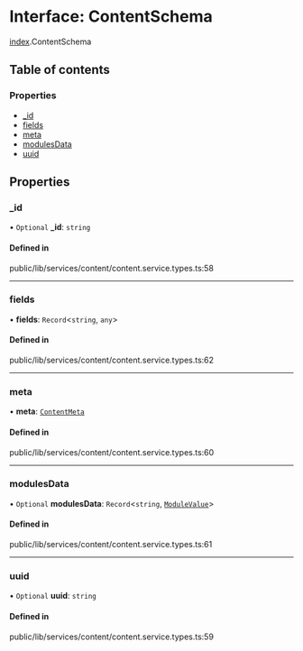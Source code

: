 # Interface: ContentSchema

[index](../wiki/index).ContentSchema

## Table of contents

### Properties

- [\_id](../wiki/index.ContentSchema#_id)
- [fields](../wiki/index.ContentSchema#fields)
- [meta](../wiki/index.ContentSchema#meta)
- [modulesData](../wiki/index.ContentSchema#modulesdata)
- [uuid](../wiki/index.ContentSchema#uuid)

## Properties

### \_id

• `Optional` **\_id**: `string`

#### Defined in

public/lib/services/content/content.service.types.ts:58

___

### fields

• **fields**: `Record`<`string`, `any`\>

#### Defined in

public/lib/services/content/content.service.types.ts:62

___

### meta

• **meta**: [`ContentMeta`](../wiki/index.%3Cinternal%3E.ContentMeta)

#### Defined in

public/lib/services/content/content.service.types.ts:60

___

### modulesData

• `Optional` **modulesData**: `Record`<`string`, [`ModuleValue`](../wiki/index.%3Cinternal%3E#modulevalue)\>

#### Defined in

public/lib/services/content/content.service.types.ts:61

___

### uuid

• `Optional` **uuid**: `string`

#### Defined in

public/lib/services/content/content.service.types.ts:59
